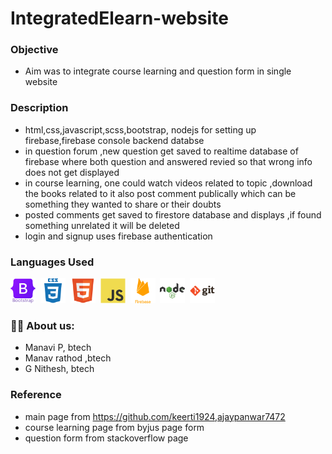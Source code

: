 # IntegratedElearn-website

### Objective
- Aim was to integrate course learning and question form in single website


### Description

- html,css,javascript,scss,bootstrap, nodejs for setting up firebase,firebase console backend databse
- in question forum ,new question get saved to realtime database of firebase where both question and answered revied so that wrong info does not get displayed
- in course learning, one could watch videos related to topic ,download the books related to it also post comment publically which can be something they wanted to share or their doubts
- posted comments get saved to firestore database and displays ,if found something unrelated it will be deleted
- login and signup uses firebase authentication
  
### Languages Used

<div>
 <img src="https://github.com/devicons/devicon/blob/master/icons/bootstrap/bootstrap-original-wordmark.svg" title="bootstrap" alt="bootstrap" width="40" height="40"/>&nbsp;
  <img src="https://github.com/devicons/devicon/blob/master/icons/css3/css3-plain-wordmark.svg"  title="CSS3" alt="CSS" width="40" height="40"/>&nbsp;
  <img src="https://github.com/devicons/devicon/blob/master/icons/html5/html5-original.svg" title="HTML5" alt="HTML" width="40" height="40"/>&nbsp;
  <img src="https://github.com/devicons/devicon/blob/master/icons/javascript/javascript-original.svg" title="JavaScript" alt="JavaScript" width="40" height="40"/>&nbsp;
  <img src="https://github.com/devicons/devicon/blob/master/icons/firebase/firebase-plain-wordmark.svg" title="Firebase" alt="Firebase" width="40" height="40"/>&nbsp;
  <img src="https://github.com/devicons/devicon/blob/master/icons/nodejs/nodejs-original-wordmark.svg" title="NodeJS" alt="NodeJS" width="40" height="40"/>&nbsp;
  <img src="https://github.com/devicons/devicon/blob/master/icons/git/git-original-wordmark.svg" title="Git" **alt="Git" width="40" height="40"/>
</div>

### 👩‍💻 About us:
-  Manavi P, btech
- Manav rathod ,btech
- G Nithesh, btech

### Reference
- main page from https://github.com/keerti1924,ajaypanwar7472
- course learning page from byjus page form
- question form from stackoverflow page



